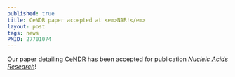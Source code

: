 ```yaml
---
published: true
title: CeNDR paper accepted at <em>NAR!</em>
layout: post
tags: news
PMID: 27701074
---
```

Our paper detailing <a href='http://www.elegansvariation.org'>CeNDR</a> has been accepted for publication <em><a href="http://nar.oxfordjournals.org">Nucleic Acids Research</a></em>!
